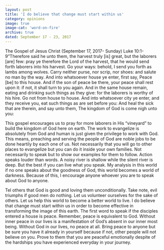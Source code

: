 ```yaml
---
layout: post
title: 'I do believe that change must start within us'
category: opinions
image: true
image-cat: 'word-on-fire'
archive: true
dated: September 17 - 23, 2017
---
```


The Gospel of Jesus Christ (September 17, 2017- Sunday) Luke 10:1-9”Therefore said he unto them, the harvest truly [is] great, but the laborers [are] few: pray ye therefore the Lord of the harvest, that he would send forth laborers into his harvest. Go your ways: behold, I send you forth as lambs among wolves. Carry neither purse, nor scrip, nor shoes: and salute no man by the way. And into whatsoever house ye enter, first say, Peace [be] to this house. And if the son of peace be there, your peace shall rest upon it: if not, it shall turn to you again. And in the same house remain, eating and drinking such things as they give: for the laborers is worthy of his hire. Go not from house to house. And into whatsoever city ye enter, and they receive you, eat such things as are set before you: And heal the sick that are therein, and say unto them, The kingdom of God is come nigh unto you:

This gospel encourages us to pray for more laborers in His “vineyard” to build the kingdom of God here on earth. The work to evangelize is absolutely from God and human is just given the privilege to work with God. This means, preaching and serving the people of God are noble jobs to be done heartily by each one of us. Not necessarily that you will go to other places to evangelize but you can do it inside your own families. Not necessarily to speak but to show our examples for them to follow. Action speaks louder than words. A noisy river is shallow while the silent river is deep. But the best if you can live what you speak. My analysis in this world if no one speaks about the goodness of God, this world becomes a world of darkness. Because of this, I encourage anyone whoever you are to speak about God to anyone.

Tel others that God is good and loving them unconditionally. Take note, evil triumphs if good men do nothing. Let us volunteer ourselves for the sake of others. Let us help this world to become a better world to live. I do believe that change must start within us in order to become effective in transforming the image of this earth. The first word to speak if the disciples entered a house is peace. Remember, peace is equivalent to God. Without inner peace in our lives is a manifestation of God’s absent in our inner most being. Without God in our lives, no peace at all. Bring peace to anyone but be sure you have it already in yourself because if not, other people will not believe on you. Prove to them that you are peaceful emotionally despite of the hardships you have experienced everyday in your journey.

